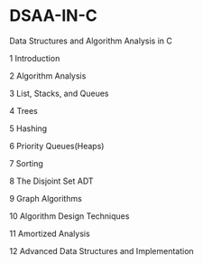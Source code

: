 # DSAA-IN-C
Data Structures and Algorithm Analysis in C

1 Introduction

2 Algorithm Analysis

3 List, Stacks, and Queues

4 Trees

5 Hashing

6 Priority Queues(Heaps)

7 Sorting

8 The Disjoint Set ADT

9 Graph Algorithms

10 Algorithm Design Techniques

11 Amortized Analysis

12 Advanced Data Structures and Implementation
